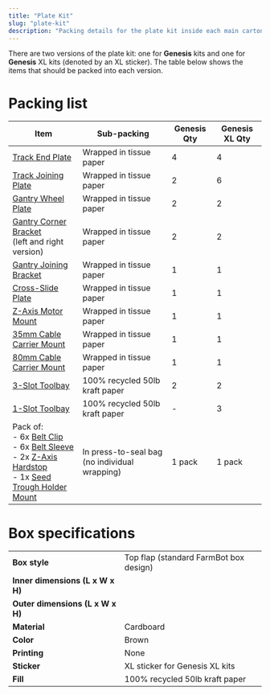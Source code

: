 ```yaml
---
title: "Plate Kit"
slug: "plate-kit"
description: "Packing details for the plate kit inside each main carton"
---
```


There are two versions of the plate kit: one for **Genesis** kits and one for **Genesis** <span class="fb-xl-sticker">XL</span> kits (denoted by an <span class="fb-xl-sticker">XL</span> sticker). The table below shows the items that should be packed into each version.

# Packing list

|Item|Sub-packing|Genesis Qty|Genesis <span class="fb-xl-sticker">XL</span> Qty|
|----|-----------|-----------|--------------|
|[Track End Plate](../../bom/plates-and-brackets/track-end-plate.md)|Wrapped in tissue paper|4|4
|[Track Joining Plate](../../bom/plates-and-brackets/track-joining-plate.md)|Wrapped in tissue paper|2|6
|[Gantry Wheel Plate](../../bom/plates-and-brackets/gantry-wheel-plate.md)|Wrapped in tissue paper|2|2
|[Gantry Corner Bracket](../../bom/plates-and-brackets/gantry-corner-bracket.md)<br>(left and right version)|Wrapped in tissue paper|2|2
|[Gantry Joining Bracket](../../bom/plates-and-brackets/gantry-joining-bracket.md)|Wrapped in tissue paper|1|1
|[Cross-Slide Plate](../../bom/plates-and-brackets/cross-slide-plate.md)|Wrapped in tissue paper|1|1
|[Z-Axis Motor Mount](../../bom/plates-and-brackets/z-axis-motor-mount.md)|Wrapped in tissue paper|1|1
|[35mm Cable Carrier Mount](../../bom/plates-and-brackets/cable-carrier-mount-35mm.md)|Wrapped in tissue paper|1|1
|[80mm Cable Carrier Mount](../../bom/plates-and-brackets/cable-carrier-mount-80mm.md)|Wrapped in tissue paper|1|1
|[3-Slot Toolbay](../../bom/plates-and-brackets/toolbay.md)|100% recycled 50lb kraft paper|2|2
|[1-Slot Toolbay](../../bom/plates-and-brackets/toolbay.md)|100% recycled 50lb kraft paper|-|3
|Pack of:<br>- 6x [Belt Clip](../../bom/plates-and-brackets/belt-clip.md)<br>- 6x [Belt Sleeve](../../bom/drivetrain/belt-sleeve.md)<br>- 2x [Z-Axis Hardstop](../../bom/plates-and-brackets/z-axis-hardstop.md)<br>- 1x [Seed Trough Holder Mount](../../bom/plates-and-brackets/seed-trough-holder-mount.md)|In press-to-seal bag (no individual wrapping)|1 pack|1 pack

# Box specifications

|                                |                              |
|--------------------------------|------------------------------|
|**Box style**                   |Top flap (standard FarmBot box design)
|**Inner dimensions (L x W x H)**|
|**Outer dimensions (L x W x H)**|
|**Material**                    |Cardboard
|**Color**                       |Brown
|**Printing**                    |None
|**Sticker**                     |<span class="fb-xl-sticker">XL</span> sticker for Genesis XL kits
|**Fill**                        |100% recycled 50lb kraft paper

